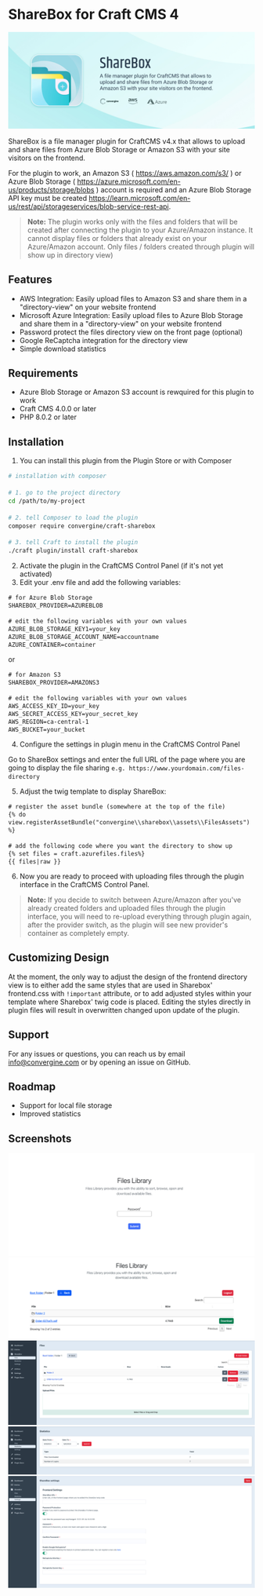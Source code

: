 # ShareBox for Craft CMS 4
![Screenshot](./docs/images/ShareBox_Opening_Image.jpg)

ShareBox is a file manager plugin for CraftCMS v4.x that allows to upload and share files from Azure Blob Storage or Amazon S3 with your site visitors on the frontend.

For the plugin to work, an Amazon S3 ( https://aws.amazon.com/s3/ ) or Azure Blob Storage ( https://azure.microsoft.com/en-us/products/storage/blobs ) account is required and an Azure Blob Storage API key must be created https://learn.microsoft.com/en-us/rest/api/storageservices/blob-service-rest-api.

> **Note:** The plugin works only with the files and folders that will be created after connecting the plugin to your Azure/Amazon instance. It cannot display files or folders that already exist on your Azure/Amazon account. Only files / folders created through plugin will show up in directory view)

## Features
- AWS Integration: Easily upload files to Amazon S3 and share them in a "directory-view" on your website frontend
- Microsoft Azure Integration: Easily upload files to Azure Blob Storage and share them in a "directory-view" on your website frontend
- Password protect the files directory view on the front page (optional)
- Google ReCaptcha integration for the directory view
- Simple download statistics

## Requirements
- Azure Blob Storage or Amazon S3 account is rewquired for this plugin to work
- Craft CMS 4.0.0 or later
- PHP 8.0.2 or later

## Installation
1. You can install this plugin from the Plugin Store or with Composer
```bash
# installation with composer

# 1. go to the project directory
cd /path/to/my-project

# 2. tell Composer to load the plugin
composer require convergine/craft-sharebox

# 3. tell Craft to install the plugin
./craft plugin/install craft-sharebox
```

2. Activate the plugin in the CraftCMS Control Panel (if it's not yet activated)
3. Edit your .env file and add the following variables:
```
# for Azure Blob Storage
SHAREBOX_PROVIDER=AZUREBLOB

# edit the following variables with your own values
AZURE_BLOB_STORAGE_KEY1=your_key
AZURE_BLOB_STORAGE_ACCOUNT_NAME=accountname
AZURE_CONTAINER=container
```
or
```
# for Amazon S3
SHAREBOX_PROVIDER=AMAZONS3

# edit the following variables with your own values
AWS_ACCESS_KEY_ID=your_key
AWS_SECRET_ACCESS_KEY=your_secret_key
AWS_REGION=ca-central-1
AWS_BUCKET=your_bucket
```
4. Configure the settings in plugin menu in the CraftCMS Control Panel

Go to ShareBox settings and enter the full URL of the page where you are going to display the file sharing 
`e.g. https://www.yourdomain.com/files-directory`

5.  Adjust the twig template to display ShareBox:
```
# register the asset bundle (somewhere at the top of the file)
{% do view.registerAssetBundle("convergine\\sharebox\\assets\\FilesAssets") %}

# add the following code where you want the directory to show up
{% set files = craft.azurefiles.files%}
{{ files|raw }}
```
6. Now you are ready to proceed with uploading files through the plugin interface in the CraftCMS Control Panel. 

> **Note:** If you decide to switch between Azure/Amazon after you've already created folders and uploaded files through the plugin interface, you will need to re-upload everything through plugin again, after the provider switch, as the plugin will see new provider's container as completely empty.

## Customizing Design

At the moment, the only way to adjust the design of the frontend directory view is to either add the same styles that are used in Sharebox' frontend.css with `!important` attribute, or to add adjusted styles within your template where Sharebox' twig code is placed.
Editing the styles directly in plugin files will result in overwritten changed upon update of the plugin.

## Support

For any issues or questions, you can reach us by email info@convergine.com or by opening an issue on GitHub.
 

## Roadmap
- Support for local file storage
- Improved statistics

## Screenshots
![Screenshot](./docs/images/ShareBox_Frontend_Login.jpg)
![Screenshot](./docs/images/ShareBox_Frontend_Directory.jpg)
![Screenshot](./docs/images/ShareBox_Backend_Directory.jpg)
![Screenshot](./docs/images/ShareBox_Backend_Statistics.jpg)
![Screenshot](./docs/images/ShareBox_Backend_Settings.jpg)